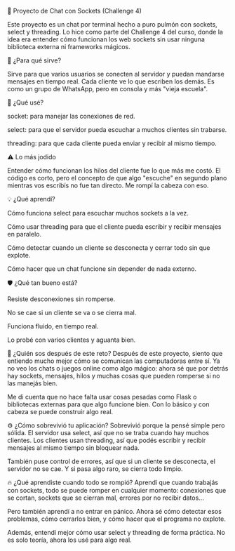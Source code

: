 🧠 Proyecto de Chat con Sockets (Challenge 4)

Este proyecto es un chat por terminal hecho a puro pulmón con sockets, select y threading. Lo hice como parte del Challenge 4 del curso, donde la idea era entender cómo funcionan los web sockets sin usar ninguna biblioteca externa ni frameworks mágicos.

🚀 ¿Para qué sirve?

Sirve para que varios usuarios se conecten al servidor y puedan mandarse mensajes en tiempo real. Cada cliente ve lo que escriben los demás. Es como un grupo de WhatsApp, pero en consola y más "vieja escuela".

🧱 ¿Qué usé?

socket: para manejar las conexiones de red.

select: para que el servidor pueda escuchar a muchos clientes sin trabarse.

threading: para que cada cliente pueda enviar y recibir al mismo tiempo.

⚠️ Lo más jodido

Entender cómo funcionan los hilos del cliente fue lo que más me costó. El código es corto, pero el concepto de que algo "escuche" en segundo plano mientras vos escribís no fue tan directo. Me rompí la cabeza con eso.

💡 ¿Qué aprendí?

Cómo funciona select para escuchar muchos sockets a la vez.

Cómo usar threading para que el cliente pueda escribir y recibir mensajes en paralelo.

Cómo detectar cuando un cliente se desconecta y cerrar todo sin que explote.

Cómo hacer que un chat funcione sin depender de nada externo.

🛡️ ¿Qué tan bueno está?

Resiste desconexiones sin romperse.

No se cae si un cliente se va o se cierra mal.

Funciona fluido, en tiempo real.

Lo probé con varios clientes y aguanta bien.

💬 ¿Quién sos después de este reto?
Después de este proyecto, siento que entiendo mucho mejor cómo se comunican las computadoras entre sí. Ya no veo los chats o juegos online como algo mágico: ahora sé que por detrás hay sockets, mensajes, hilos y muchas cosas que pueden romperse si no las manejás bien.

Me di cuenta que no hace falta usar cosas pesadas como Flask o bibliotecas externas para que algo funcione bien. Con lo básico y con cabeza se puede construir algo real.

⚙️ ¿Cómo sobrevivió tu aplicación?
Sobrevivió porque la pensé simple pero sólida. El servidor usa select, así que no se traba cuando hay muchos clientes. Los clientes usan threading, así que podés escribir y recibir mensajes al mismo tiempo sin bloquear nada.

También puse control de errores, así que si un cliente se desconecta, el servidor no se cae. Y si pasa algo raro, se cierra todo limpio.

🔥 ¿Qué aprendiste cuando todo se rompió?
Aprendí que cuando trabajás con sockets, todo se puede romper en cualquier momento: conexiones que se cortan, sockets que se cierran mal, errores por no recibir datos...

Pero también aprendí a no entrar en pánico. Ahora sé cómo detectar esos problemas, cómo cerrarlos bien, y cómo hacer que el programa no explote.

Además, entendí mejor cómo usar select y threading de forma práctica. No es solo teoría, ahora los usé para algo real.
